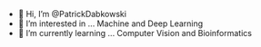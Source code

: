 - 👋 Hi, I’m @PatrickDabkowski
- 👀 I’m interested in ...  Machine and Deep Learning 
- 🌱 I’m currently learning ...  Computer Vision and Bioinformatics 

